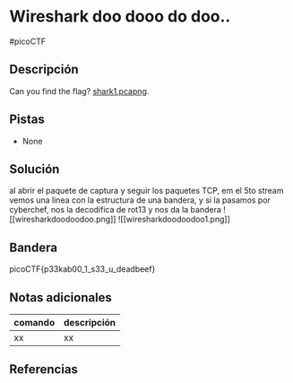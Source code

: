# Wireshark doo dooo do doo..
#picoCTF 
## Descripción
Can you find the flag? [shark1.pcapng](https://mercury.picoctf.net/static/4c996ecfb7fbada15a9799511f24dc99/shark1.pcapng).

## Pistas 
+ None

## Solución
al abrir el paquete de captura y seguir los paquetes TCP, em el 5to stream vemos una linea con la estructura de una bandera, y si la pasamos por cyberchef, nos la decodifica de rot13 y nos da la bandera
![[wiresharkdoodoodoo.png]]
![[wiresharkdoodoodoo1.png]]
## Bandera
picoCTF{p33kab00_1_s33_u_deadbeef}

## Notas adicionales
| comando | descripción |
|------------|---------------|
| xx | xx |

## Referencias

